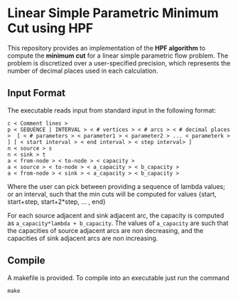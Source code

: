 # Linear Simple Parametric Minimum Cut using HPF

This repository provides an implementation of the **HPF algorithm** to compute the **minimum cut** for a linear simple parametric flow problem. The problem is discretized over a user-specified precision, which represents the number of decimal places used in each calculation.

## Input Format

The executable reads input from standard input in the following format:

```
c < Comment lines >
p < SEQUENCE | INTERVAL > < # vertices > < # arcs > < # decimal places >  [ < # parameters > < parameter1 > < parameter2 > ... < parameterk > ] [ < start interval > < end interval > < step interval> ]
n < source > s
n < sink > t
a < from-node > < to-node > < capacity >
a < source > < to-node > < a_capacity > < b_capacity > 
a < from-node > < sink > < a_capacity > < b_capacity > 
```
Where the user can pick between providing a sequence of lambda values; or an interval, such that the min cuts will be computed for values {start, start+step, start+2*step, ... , end}

For each source adjacent and sink adjacent arc, the capacity is computed as ``a_capacity*lambda + b_capacity``. The values of ``a_capacity`` are such that the capacities of source adjacent arcs are non decreasing, and the capacities of sink adjacent arcs are non increasing.


## Compile

A makefile is provided. To compile into an executable just run the command

```
make
```



